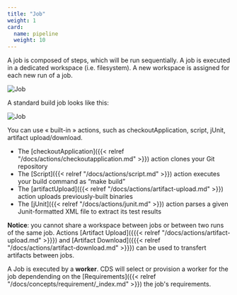 ```yaml
---
title: "Job"
weight: 1
card: 
  name: pipeline
  weight: 10
---
```



A job is composed of steps, which will be run sequentially. A job is executed in a dedicated workspace (i.e. filesystem). A new workspace is assigned for each new run of a job.

![Job](../images/job_steps.png?height=300px)

A standard build job looks like this: 


![Job](../images/job.png?height=500px)

You can use « built-in » actions, such as checkoutApplication, script, jUnit, artifact upload/download.

- The [checkoutApplication]({{< relref "/docs/actions/checkoutapplication.md" >}}) action clones your Git repository
- The [Script]({{< relref "/docs/actions/script.md" >}}) action executes your build command as “make build”
- The [artifactUpload]({{< relref "/docs/actions/artifact-upload.md" >}}) action uploads previously-built binaries
- The [jUnit]({{< relref "/docs/actions/junit.md" >}}) action parses a given Junit-formatted XML file to extract its test results


**Notice**: you cannot share a workspace between jobs or between two runs of the same job. Actions [Artifact Upload]({{{< relref "/docs/actions/artifact-upload.md" >}}}) and [Artifact Download]({{{< relref "/docs/actions/artifact-download.md" >}}}) can be used to transfert artifacts between jobs.

A Job is executed by a **worker**. CDS will select or provision a worker for the job dependending on the [Requirements]({{< relref "/docs/concepts/requirement/_index.md" >}}) the job's requirements.
